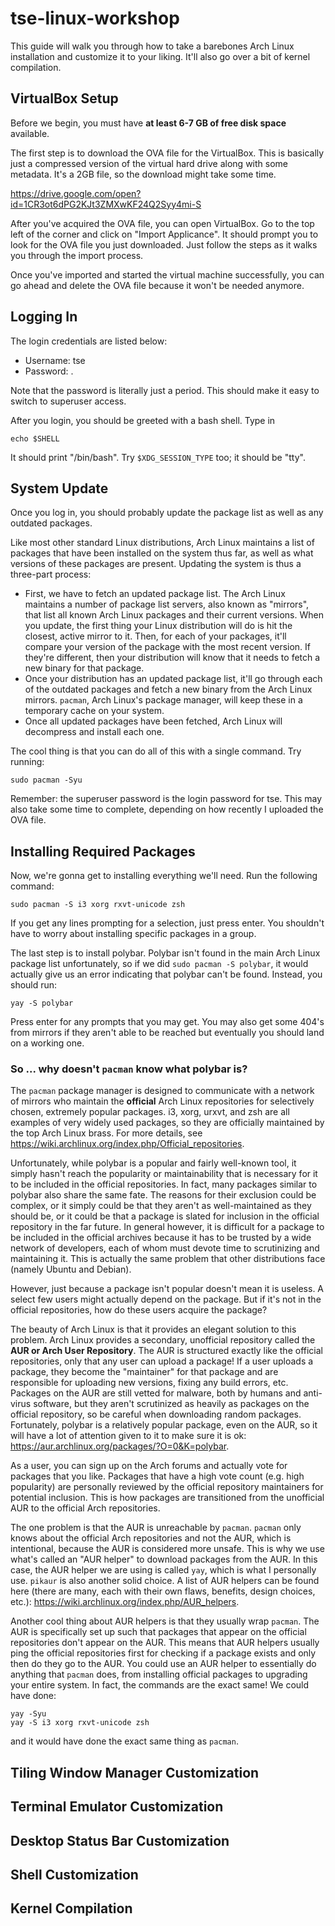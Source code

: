 # tse-linux-workshop

This guide will walk you through how to take a barebones Arch Linux installation
and customize it to your liking. It'll also go over a bit of kernel compilation.

## VirtualBox Setup

Before we begin, you must have **at least 6-7 GB of free disk space** available.

The first step is to download the OVA file for the VirtualBox. This is basically
just a compressed version of the virtual hard drive along with some metadata. 
It's a 2GB file, so the download might take some time.

https://drive.google.com/open?id=1CR3ot6dPG2KJt3ZMXwKF24Q2Syy4mi-S

After you've acquired the OVA file, you can open VirtualBox. Go to the top left
of the corner and click on "Import Applicance". It should prompt you to look
for the OVA file you just downloaded. Just follow the steps as it walks you
through the import process.

Once you've imported and started the virtual machine successfully, you can
go ahead and delete the OVA file because it won't be needed anymore.

## Logging In

The login credentials are listed below:

* Username: tse
* Password: .

Note that the password is literally just a period. This should
make it easy to switch to superuser access.

After you login, you should be greeted with a bash shell. Type in

```
echo $SHELL
```

It should print "/bin/bash". Try `$XDG_SESSION_TYPE` too; it should be "tty".

## System Update

Once you log in, you should probably update the package list as well as any outdated
packages.

Like most other standard Linux distributions, Arch Linux maintains a list of packages that
have been installed on the system thus far, as well as what versions of these packages
are present. Updating the system is thus a three-part process:

* First, we have to fetch an updated package list. The Arch Linux maintains a number of
package list servers, also known as "mirrors", that list all known Arch Linux packages
and their current versions. When you update, the first thing your Linux distribution will
do is hit the closest, active mirror to it. Then, for each of your packages, it'll compare
your version of the package with the most recent version. If they're different, then your
distribution will know that it needs to fetch a new binary for that package.
* Once your distribution has an updated package list, it'll go through each of the outdated
packages and fetch a new binary from the Arch Linux mirrors. `pacman`, Arch Linux's package
manager, will keep these in a temporary cache on your system.
* Once all updated packages have been fetched, Arch Linux will decompress and install each
one.

The cool thing is that you can do all of this with a single command. Try running:
```
sudo pacman -Syu
```

Remember: the superuser password is the login password for tse. This may also take some time 
to complete, depending on how recently I uploaded the OVA file.

## Installing Required Packages

Now, we're gonna get to installing everything we'll need. Run the following command:
```
sudo pacman -S i3 xorg rxvt-unicode zsh
```

If you get any lines prompting for a selection, just press enter. You shouldn't have
to worry about installing specific packages in a group.

The last step is to install polybar. Polybar isn't found in the main Arch Linux
package list unfortunately, so if we did `sudo pacman -S polybar`, it would actually
give us an error indicating that polybar can't be found. Instead, you should run:
```
yay -S polybar
```

Press enter for any prompts that you may get. You may also get some 404's from mirrors
if they aren't able to be reached but eventually you should land on a working one.

### So ... why doesn't `pacman` know what polybar is?

The `pacman` package manager is designed to communicate with a network of mirrors who
maintain the **official** Arch Linux repositories for selectively chosen, extremely
popular packages. i3, xorg, urxvt, and zsh are all examples of very widely used packages,
so they are officially maintained by the top Arch Linux brass. For more details,
see https://wiki.archlinux.org/index.php/Official_repositories.

Unfortunately, while polybar is a popular and fairly well-known tool, it simply hasn't
reach the popularity or maintainability that is necessary for it to be included in the
official repositories. In fact, many packages similar to polybar also share the same fate.
The reasons for their exclusion could be complex, or it simply could be that they aren't
as well-maintained as they should be, or it could be that a package is slated for inclusion
in the official repository in the far future. In general however, it is difficult for
a package to be included in the official archives because it has to be trusted by a wide
network of developers, each of whom must devote time to scrutinizing and maintaining it.
This is actually the same problem that other distributions face (namely Ubuntu and Debian).

However, just because a package isn't popular doesn't mean it is useless. A select few users
might actually depend on the package. But if it's not in the official repositories, how do these
users acquire the package?

The beauty of Arch Linux is that it provides an elegant solution to this problem. Arch Linux
provides a secondary, unofficial repository called the **AUR or Arch User Repository**. The
AUR is structured exactly like the official repositories, only that any user can upload
a package! If a user uploads a package, they become the "maintainer" for that package and
are responsible for uploading new versions, fixing any build errors, etc. Packages on the
AUR are still vetted for malware, both by humans and anti-virus software, but they aren't
scrutinized as heavily as packages on the official repository, so be careful when downloading
random packages. Fortunately, polybar is a relatively popular package, even on the AUR, so
it will have a lot of attention given to it to make sure it is ok: https://aur.archlinux.org/packages/?O=0&K=polybar.

As a user, you can sign up on the Arch forums and actually vote for packages that you like.
Packages that have a high vote count (e.g. high popularity) are personally reviewed by the
official repository maintainers for potential inclusion. This is how packages are transitioned
from the unofficial AUR to the official Arch repositories.

The one problem is that the AUR is unreachable by `pacman`. `pacman` only knows about the official
Arch repositories and not the AUR, which is intentional, because the AUR is considered more unsafe.
This is why we use what's called an "AUR helper" to download packages from the AUR. In this case,
the AUR helper we are using is called `yay`, which is what I personally use. `pikaur` is also another
solid choice. A list of AUR helpers can be found here (there are many, each with their own flaws,
benefits, design choices, etc.): https://wiki.archlinux.org/index.php/AUR_helpers. 

Another cool thing about AUR helpers is that they usually wrap `pacman`. The AUR is specifically set up
such that packages that appear on the official repositories don't appear on the AUR. This means that AUR
helpers usually ping the official repositories first for checking if a package exists and only then
do they go to the AUR. You could use an AUR helper to essentially do anything that `pacman` does, from
installing official packages to upgrading your entire system. In fact, the commands are the exact same!
We could have done:

```
yay -Syu
yay -S i3 xorg rxvt-unicode zsh
```

and it would have done the exact same thing as `pacman`. 

## Tiling Window Manager Customization

## Terminal Emulator Customization

## Desktop Status Bar Customization

## Shell Customization

## Kernel Compilation
